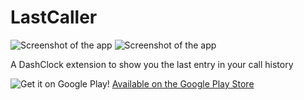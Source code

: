 LastCaller
=========

![Screenshot of the app](https://github.com/dinosaurwithakatana/lastcaller/raw/master/screenshots/screen1.png)
![Screenshot of the app](https://github.com/dinosaurwithakatana/lastcaller/raw/master/screenshots/screen2.png)

A DashClock extension to show you the last entry in your call history

![Get it on Google Play!](https://developer.android.com/images/brand/en_generic_rgb_wo_60.png)
[Available on the Google Play Store](https://play.google.com/store/apps/details?id=com.dwak.lastcall)
